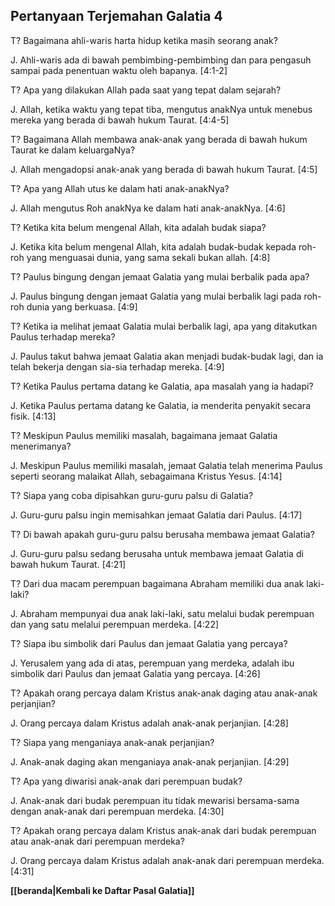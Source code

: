 ## Pertanyaan Terjemahan Galatia 4 ##

T? Bagaimana ahli-waris harta hidup ketika masih seorang anak?

J. Ahli-waris ada di bawah pembimbing-pembimbing dan para pengasuh sampai pada penentuan waktu oleh bapanya. [4:1-2]

T? Apa yang dilakukan Allah pada saat yang tepat dalam sejarah?

J. Allah, ketika waktu yang tepat tiba, mengutus anakNya untuk menebus mereka yang berada di bawah hukum Taurat. [4:4-5]

T? Bagaimana Allah membawa anak-anak yang berada di bawah hukum Taurat ke dalam keluargaNya?

J. Allah mengadopsi anak-anak yang berada di bawah hukum Taurat. [4:5]

T? Apa yang Allah utus ke dalam hati anak-anakNya?

J. Allah mengutus Roh anakNya ke dalam hati anak-anakNya. [4:6]

T? Ketika kita belum mengenal Allah, kita adalah budak siapa?

J. Ketika kita belum mengenal Allah, kita adalah budak-budak kepada roh-roh yang menguasai dunia, yang sama sekali bukan allah. [4:8]

T? Paulus bingung dengan jemaat Galatia yang mulai berbalik pada apa?

J. Paulus bingung dengan jemaat Galatia yang mulai berbalik lagi pada roh-roh dunia yang berkuasa. [4:9]

T? Ketika ia melihat jemaat Galatia mulai berbalik lagi, apa yang ditakutkan Paulus terhadap mereka?

J. Paulus takut bahwa jemaat Galatia akan menjadi budak-budak lagi, dan ia telah bekerja dengan sia-sia terhadap mereka. [4:9]

T? Ketika Paulus pertama datang ke Galatia, apa masalah yang ia hadapi?

J. Ketika Paulus pertama datang ke Galatia, ia menderita penyakit secara fisik. [4:13]

T? Meskipun Paulus memiliki masalah, bagaimana jemaat Galatia menerimanya?

J. Meskipun Paulus memiliki masalah, jemaat Galatia telah menerima Paulus seperti seorang malaikat Allah, sebagaimana Kristus Yesus. [4:14]

T? Siapa yang coba dipisahkan guru-guru palsu di Galatia?

J. Guru-guru palsu ingin memisahkan jemaat Galatia dari Paulus. [4:17]

T? Di bawah apakah guru-guru palsu berusaha membawa jemaat Galatia?

J. Guru-guru palsu sedang berusaha untuk membawa jemaat Galatia di bawah hukum Taurat. [4:21]

T? Dari dua macam perempuan bagaimana Abraham memiliki dua anak laki-laki?

J. Abraham mempunyai dua anak laki-laki, satu melalui budak perempuan dan yang satu melalui perempuan merdeka. [4:22]

T? Siapa ibu simbolik dari Paulus dan jemaat Galatia yang percaya?

J. Yerusalem yang ada di atas, perempuan yang merdeka, adalah ibu simbolik dari Paulus dan jemaat Galatia yang percaya. [4:26]

T? Apakah orang percaya dalam Kristus anak-anak daging atau anak-anak perjanjian?

J. Orang percaya dalam Kristus adalah anak-anak perjanjian. [4:28]

T? Siapa yang menganiaya anak-anak perjanjian?

J. Anak-anak daging akan menganiaya anak-anak perjanjian. [4:29]

T? Apa yang diwarisi anak-anak dari perempuan budak?

J. Anak-anak dari budak perempuan itu tidak mewarisi bersama-sama dengan anak-anak dari perempuan merdeka. [4:30]

T? Apakah orang percaya dalam Kristus anak-anak dari budak perempuan atau anak-anak dari perempuan merdeka?

J. Orang percaya dalam Kristus adalah anak-anak dari perempuan merdeka. [4:31]

__[[beranda|Kembali ke Daftar Pasal Galatia]]__

